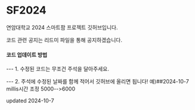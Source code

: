 # SF2024
연암대학교 2024 스마트팜 프로젝트 깃허브입니다.


코드 관련 공지는 리드미 파일을 통해 공지하겠습니다.


#### 코드 업데이트 방법


--- 1. 수정된 코드는 무조건 주석을 달아주세요.


--- 2. 주석에 수정된 날짜를 함께 적어서 깃허브에 올리면 됩니다! 예)##2024-10-7 millis시간 조정 5000-->6000


updated 2024-10-7


